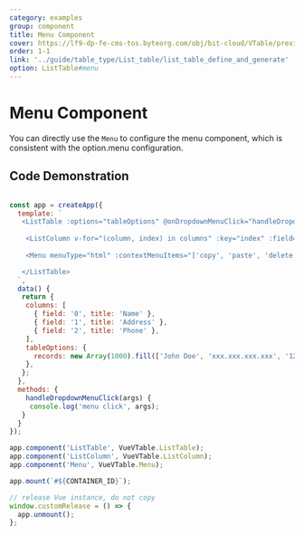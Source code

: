 ```yaml
---
category: examples
group: component
title: Menu Component
cover: https://lf9-dp-fe-cms-tos.byteorg.com/obj/bit-cloud/VTable/preview/vue-menu.png
order: 1-1
link: '../guide/table_type/List_table/list_table_define_and_generate'
option: ListTable#menu
---
```


# Menu Component

You can directly use the `Menu` to configure the menu component, which is consistent with the option.menu configuration.

## Code Demonstration
```javascript livedemo template=vtable-vue

const app = createApp({
  template: `
   <ListTable :options="tableOptions" @onDropdownMenuClick="handleDropdownMenuClick">
    
    <ListColumn v-for="(column, index) in columns" :key="index" :field="column.field" :title="column.title" />
    
    <Menu menuType="html" :contextMenuItems="['copy', 'paste', 'delete', '...']" />

   </ListTable>
  `,
  data() {
   return {
    columns: [
      { field: '0', title: 'Name' },        
      { field: '1', title: 'Address' },
      { field: '2', title: 'Phone' },
    ],
    tableOptions: {
      records: new Array(1000).fill(['John Doe', 'xxx.xxx.xxx.xxx', '12345678901']),
    },
   };
  },
  methods: {
    handleDropdownMenuClick(args) {
     console.log('menu click', args);
   }
  }
});

app.component('ListTable', VueVTable.ListTable);
app.component('ListColumn', VueVTable.ListColumn);
app.component('Menu', VueVTable.Menu);

app.mount(`#${CONTAINER_ID}`);

// release Vue instance, do not copy
window.customRelease = () => {
  app.unmount();
};
```